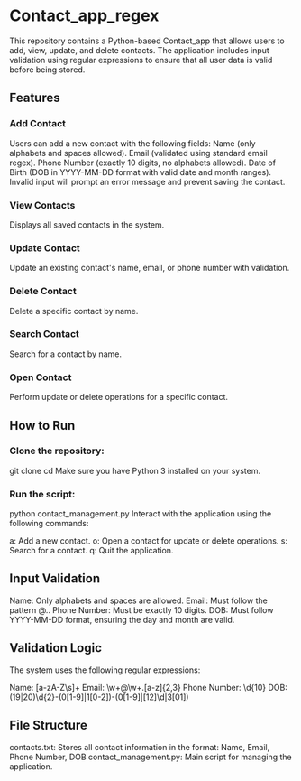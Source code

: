 # Contact_app_regex
This repository contains a Python-based Contact_app that allows users to add, view, update, and delete contacts. The application includes input validation using regular expressions to ensure that all user data is valid before being stored.

## Features
### Add Contact

Users can add a new contact with the following fields:
Name (only alphabets and spaces allowed).
Email (validated using standard email regex).
Phone Number (exactly 10 digits, no alphabets allowed).
Date of Birth (DOB in YYYY-MM-DD format with valid date and month ranges).
Invalid input will prompt an error message and prevent saving the contact.
### View Contacts

Displays all saved contacts in the system.
### Update Contact

Update an existing contact's name, email, or phone number with validation.
### Delete Contact

Delete a specific contact by name.
### Search Contact

Search for a contact by name.
### Open Contact

Perform update or delete operations for a specific contact.
## How to Run
### Clone the repository:
  git clone <repository-url>
  cd <repository-folder>
Make sure you have Python 3 installed on your system.

### Run the script:
  python contact_management.py
Interact with the application using the following commands:

a: Add a new contact.
o: Open a contact for update or delete operations.
s: Search for a contact.
q: Quit the application.
## Input Validation
Name: Only alphabets and spaces are allowed.
Email: Must follow the pattern <text>@<domain>.<extension>.
Phone Number: Must be exactly 10 digits.
DOB: Must follow YYYY-MM-DD format, ensuring the day and month are valid.
## Validation Logic
The system uses the following regular expressions:

Name: [a-zA-Z\s]+
Email: \w+@\w+\.[a-z]{2,3}
Phone Number: \d{10}
DOB: (19|20)\d{2}-(0[1-9]|1[0-2])-(0[1-9]|[12]\d|3[01])
## File Structure
contacts.txt: Stores all contact information in the format:
  Name, Email, Phone Number, DOB
contact_management.py: Main script for managing the application.
